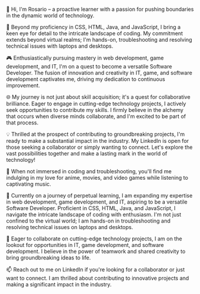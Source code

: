 👋 Hi, I'm Rosario – a proactive learner with a passion for pushing boundaries in the dynamic world of technology.

🚀 Beyond my proficiency in CSS, HTML, Java, and JavaScript, I bring a keen eye for detail to the intricate landscape of coding. My commitment extends beyond virtual realms; I'm hands-on, troubleshooting and resolving technical issues with laptops and desktops.

🎮 Enthusiastically pursuing mastery in web development, game development, and IT, I'm on a quest to become a versatile Software Developer. The fusion of innovation and creativity in IT, game, and software development captivates me, driving my dedication to continuous improvement.

🌐 My journey is not just about skill acquisition; it's a quest for collaborative brilliance. Eager to engage in cutting-edge technology projects, I actively seek opportunities to contribute my skills. I firmly believe in the alchemy that occurs when diverse minds collaborate, and I'm excited to be part of that process.

💡 Thrilled at the prospect of contributing to groundbreaking projects, I'm ready to make a substantial impact in the industry. My LinkedIn is open for those seeking a collaborator or simply wanting to connect. Let's explore the vast possibilities together and make a lasting mark in the world of technology!

👀 When not immersed in coding and troubleshooting, you'll find me indulging in my love for anime, movies, and video games while listening to captivating music.

🌱 Currently on a journey of perpetual learning, I am expanding my expertise in web development, game development, and IT, aspiring to be a versatile Software Developer. Proficient in CSS, HTML, Java, and JavaScript, I navigate the intricate landscape of coding with enthusiasm. I'm not just confined to the virtual world; I am hands-on in troubleshooting and resolving technical issues on laptops and desktops.

💞️ Eager to collaborate on cutting-edge technology projects, I am on the lookout for opportunities in IT, game development, and software development. I believe in the power of teamwork and shared creativity to bring groundbreaking ideas to life.

📫 Reach out to me on LinkedIn if you're looking for a collaborator or just want to connect. I am thrilled about contributing to innovative projects and making a significant impact in the industry.
